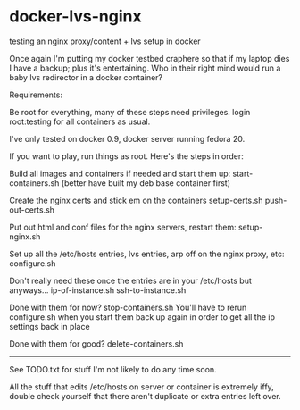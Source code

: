 docker-lvs-nginx
================

testing an nginx proxy/content + lvs setup in docker

Once again I'm putting my docker testbed craphere so that
if my laptop dies I have a backup; plus it's entertaining.
Who in their right mind would run a baby lvs redirector
in a docker container?

Requirements:

Be root for everything, many of these steps need privileges.
login root:testing for all containers as usual.

I've only tested on docker 0.9, docker server running fedora 20.

If you want to play, run things as root.  Here's the steps
in order:

Build all images and containers if needed and start them up:
   start-containers.sh
(better have built my deb base container first)

Create the nginx certs and stick em on the containers
  setup-certs.sh
  push-out-certs.sh

Put out html and conf files for the nginx servers, restart them:
  setup-nginx.sh

Set up all the /etc/hosts entries, lvs entries, arp off on
the nginx proxy, etc:
  configure.sh

Don't really need these once the entries are in your /etc/hosts
but anyways...
  ip-of-instance.sh
  ssh-to-instance.sh

Done with them for now?
  stop-containers.sh
You'll have to rerun configure.sh when you start them back up again
in order to get all the ip settings back in place

Done with them for good?
  delete-containers.sh

--------------

See TODO.txt for stuff I'm not likely to do any time soon.

All the stuff that edits /etc/hosts on server or container is
extremely iffy, double check yourself that there aren't duplicate
or extra entries left over.
